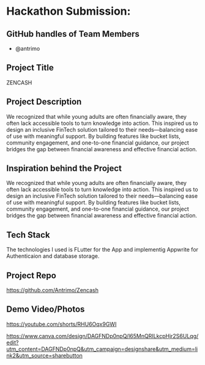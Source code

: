 # Hackathon Submission: <ZENCASH>

## GitHub handles of Team Members  

- @antrimo

## Project Title
ZENCASH

## Project Description    

We recognized that while young adults are often financially aware, they often lack accessible tools to turn knowledge into action. This inspired us to design an inclusive FinTech solution tailored to their needs—balancing ease of use with meaningful support. By building features like bucket lists, community engagement, and one-to-one financial guidance, our project bridges the gap between financial awareness and effective financial action.

## Inspiration behind the Project  

We recognized that while young adults are often financially aware, they often lack accessible tools to turn knowledge into action. This inspired us to design an inclusive FinTech solution tailored to their needs—balancing ease of use with meaningful support. By building features like bucket lists, community engagement, and one-to-one financial guidance, our project bridges the gap between financial awareness and effective financial action.

## Tech Stack    

The technologies I used is FLutter for the App and implementig Appwrite for Authenticaion and database storage.

## Project Repo  

https://github.com/Antrimo/Zencash

## Demo Video/Photos  

https://youtube.com/shorts/RHU6Oqx9GWI

https://www.canva.com/design/DAGFNDp0npQ/l65MnQRILkcpHjr2S6ULqg/edit?utm_content=DAGFNDp0npQ&utm_campaign=designshare&utm_medium=link2&utm_source=sharebutton
